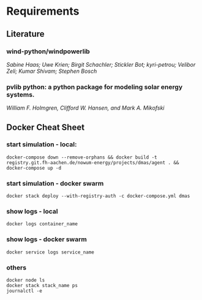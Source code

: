 # Requirements


## Literature

### wind-python/windpowerlib 

*Sabine Haas; Uwe Krien; Birgit Schachler; Stickler Bot; kyri-petrou; Velibor Zeli; 
Kumar Shivam; Stephen Bosch*

### pvlib python: a python package for modeling solar energy systems.

*William F. Holmgren, Clifford W. Hansen, and Mark A. Mikofski* 

## Docker Cheat Sheet

### start simulation - local:

`docker-compose down --remove-orphans && docker build -t registry.git.fh-aachen.de/nowum-energy/projects/dmas/agent . && docker-compose up -d`

### start simulation - docker swarm

`docker stack deploy --with-registry-auth -c docker-compose.yml dmas`

### show logs - local

`docker logs container_name`

### show logs - docker swarm

`docker service logs service_name`

### others

```
docker node ls
docker stack stack_name ps
journalctl -e
```


